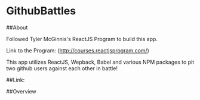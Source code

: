 # GithubBattles

##About

Followed Tyler McGinnis's ReactJS Program to build this app. 

Link to the Program: (http://courses.reactjsprogram.com/)

This app utilizes ReactJS, Wepback, Babel and various NPM packages to pit two github users against each other in battle!

##Link:


##Overview